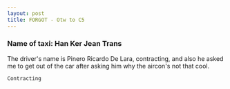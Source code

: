 ```yaml
---
layout: post
title: FORGOT - Otw to C5
---
```


### Name of taxi: Han Ker Jean Trans

The driver's name is Pinero Ricardo De Lara, contracting, and also he asked me to get out of the car after asking him why the aircon's not that cool.

```Contracting```
